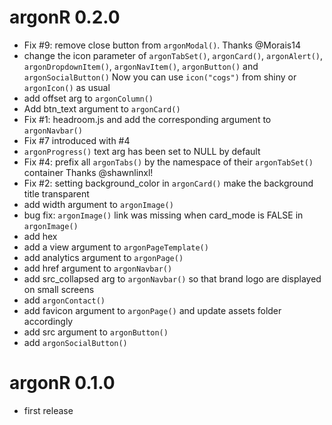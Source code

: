 # argonR 0.2.0
- Fix #9: remove close button from `argonModal()`. Thanks @Morais14
- change the icon parameter of `argonTabSet()`, `argonCard()`, `argonAlert()`,
`argonDropdownItem()`, `argonNavItem()`, `argonButton()` and `argonSocialButton()`
Now you can use `icon("cogs")` from shiny or `argonIcon()` as usual
- add offset arg to `argonColumn()`
- Add btn_text argument to `argonCard()`
- Fix #1: headroom.js and add the corresponding argument to `argonNavbar()`
- Fix #7 introduced with #4
- `argonProgress()` text arg has been set to NULL by default
- Fix #4: prefix all `argonTabs()` by the namespace of their `argonTabSet()` container
Thanks @shawnlinxl!
- Fix #2: setting background_color in `argonCard()` make the background title
transparent
- add width argument to `argonImage()`
- bug fix: `argonImage()` link was missing when card_mode is FALSE in `argonImage()`
- add hex
- add a view argument to `argonPageTemplate()`
- add analytics argument to `argonPage()`
- add href argument to `argonNavbar()`
- add src_collapsed arg to `argonNavbar()` so that brand logo are displayed on small screens
- add `argonContact()`
- add favicon argument to `argonPage()` and update assets folder accordingly
- add src argument to `argonButton()`
- add `argonSocialButton()`

# argonR 0.1.0
- first release